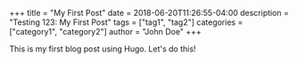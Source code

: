 +++
title = "My First Post"
date = 2018-06-20T11:26:55-04:00
description = "Testing 123: My First Post"
tags = ["tag1", "tag2"]
categories = ["category1", "category2"]
author = "John Doe"
+++

This is my first blog post using Hugo. Let's do this!
